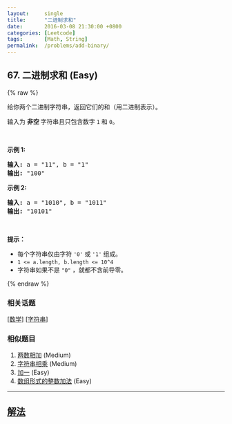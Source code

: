 ```yaml
---
layout:     single
title:      "二进制求和"
date:       2016-03-08 21:30:00 +0800
categories: [Leetcode]
tags:       [Math, String]
permalink:  /problems/add-binary/
---
```


## 67. 二进制求和 (Easy)

{% raw %}

<p>给你两个二进制字符串，返回它们的和（用二进制表示）。</p>

<p>输入为 <strong>非空 </strong>字符串且只包含数字&nbsp;<code>1</code>&nbsp;和&nbsp;<code>0</code>。</p>

<p>&nbsp;</p>

<p><strong>示例&nbsp;1:</strong></p>

<pre><strong>输入:</strong> a = &quot;11&quot;, b = &quot;1&quot;
<strong>输出:</strong> &quot;100&quot;</pre>

<p><strong>示例&nbsp;2:</strong></p>

<pre><strong>输入:</strong> a = &quot;1010&quot;, b = &quot;1011&quot;
<strong>输出:</strong> &quot;10101&quot;</pre>

<p>&nbsp;</p>

<p><strong>提示：</strong></p>

<ul>
	<li>每个字符串仅由字符 <code>&#39;0&#39;</code> 或 <code>&#39;1&#39;</code> 组成。</li>
	<li><code>1 &lt;= a.length, b.length &lt;= 10^4</code></li>
	<li>字符串如果不是 <code>&quot;0&quot;</code> ，就都不含前导零。</li>
</ul>

{% endraw %}

### 相关话题
  [[数学](https://github.com/openset/leetcode/tree/master/tag/math/README.md)]
  [[字符串](https://github.com/openset/leetcode/tree/master/tag/string/README.md)]

### 相似题目
  1. [两数相加](/problems/add-two-numbers) (Medium)
  1. [字符串相乘](/problems/multiply-strings) (Medium)
  1. [加一](/problems/plus-one) (Easy)
  1. [数组形式的整数加法](/problems/add-to-array-form-of-integer) (Easy)

---

## [解法](https://github.com/openset/leetcode/tree/master/problems/add-binary)
